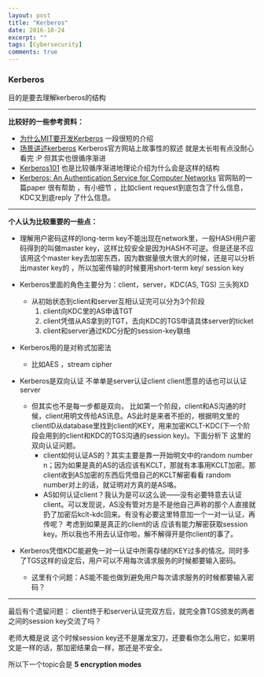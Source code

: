```yaml
---
layout: post
title: "Kerberos"
date: 2016-10-24
excerpt: ""
tags: [Cybersecurity]
comments: true
---
```

### Kerberos  

目的是要去理解kerberos的结构  

---

**比较好的一些参考资料：** 

- [为什么MIT要开发Kerberos](https://web.mit.edu/kerberos/#what_is) 一段很短的介绍   
- [场景讲述kerberos](https://web.mit.edu/kerberos/dialogue.html) Kerberos官方网站上故事性的叙述 就是太长啦有点没耐心看完  :P  但其实也很循序渐进
- [Kerberos101](https://www.microsoft.com/taiwan/technet/columns/profwin/kerberos101.mspx#EKG) 也是比较循序渐进地理论介绍为什么会是这样的结构  
- [Kerberos: An Authentication Service for Computer Networks](https://gost.isi.edu/publications/kerberos-neuman-tso.html) 官网贴的一篇paper 很有帮助 ，有小细节  ，比如client request到底包含了什么信息，KDC又到底reply 了什么信息。
  ​

---

**个人认为比较重要的一些点：**

- 理解用户密码这样的long-term key不能出现在network里，一般HASH用户密码得到的叫做master key，这样比较安全是因为HASH不可逆。但是还是不应该用这个master key去加密东西，因为数据量很大很大的时候，还是可以分析出master key的 ，所以加密传输的时候要用short-term key/ session key    

- Kerberos里面的角色主要分为：client，server，KDC(AS, TGS)  三头狗XD  
  - 从初始状态到client和server互相认证完可以分为3个阶段  
    1. client向KDC里的AS申请TGT  
    2. client凭借从AS拿到的TGT，去向KDC的TGS申请具体server的ticket  
    3. client和server通过KDC分配的session-key联络  

- Kerberos用的是对称式加密法  
  - 比如AES  ，stream cipher
- Kerberos是双向认证 不单单是server认证client client愿意的话也可以认证server  
  - 但其实也不是每一步都是双向， 比如第一个阶段，client和AS沟通的时候，client用明文传给AS讯息。AS此时是来者不拒的，根据明文里的clientID从database里找到client的KEY，用来加密KCLT-KDC(下一个阶段会用到的client和KDC的TGS沟通的session key)。下面分析下 这里的双向认证问题。  
    - client如何认证AS的？其实主要是靠一开始明文中的random number n；因为如果是真的AS的话应该有KCLT，那就有本事用KCLT加密。那client收到AS加密的东西后凭借自己的KCLT解密看看 random number对上的话，就证明对方真的是AS咯。  
    - AS如何认证client？我认为是可以这么说——没有必要特意去认证client。可以发现说，AS没有管对方是不是他自己声称的那个人直接就扔了加密后kclt-kdc回来。有没有必要这里特意加一个一对一认证，再传呢？ 考虑到如果是真正的client的话 应该有能力解密获取session key。所以我也不用去认证你啦，解不解得开是你client的事了。  
- Kerberos凭借KDC能避免一对一认证中所需存储的KEY过多的情况。同时多了TGS这样的设定后，用户可以不用每次请求服务的时候都要输入密码。
  - 这里有个问题：AS能不能也做到避免用户每次请求服务的时候都要输入密码？

---

最后有个遗留问题：  client终于和server认证完双方后，就完全靠TGS颁发的两者之间的session key交流了吗？  

老师大概是说 这个时候session key还不是屠龙宝刀，还要看你怎么用它，如果明文是一样的话，那加密结果会一样，那还是不安全。  

所以下一个topic会是 **5 encryption modes**